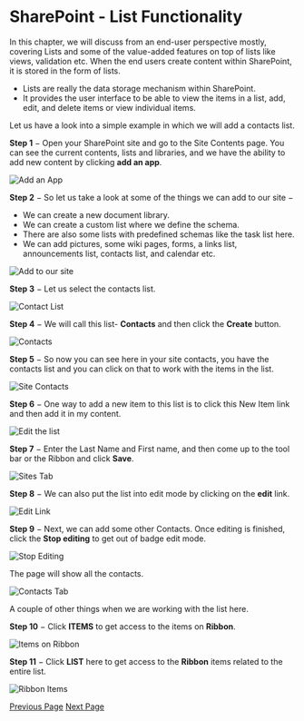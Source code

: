 # SharePoint - List Functionality
In this chapter, we will discuss from an end-user perspective mostly, covering Lists and some of the value-added features on top of lists like views, validation etc. When the end users create content within SharePoint, it is stored in the form of lists.

   * Lists are really the data storage mechanism within SharePoint.
   * It provides the user interface to be able to view the items in a list, add, edit, and delete items or view individual items.

Let us have a look into a simple example in which we will add a contacts list.

**Step 1** − Open your SharePoint site and go to the Site Contents page. You can see the current contents, lists and libraries, and we have the ability to add new content by clicking **add an app**.

![Add an App](../sharepoint/images/add_an_app.jpg)

**Step 2** − So let us take a look at some of the things we can add to our site −

   * We can create a new document library.
   * We can create a custom list where we define the schema.
   * There are also some lists with predefined schemas like the task list here.
   * We can add pictures, some wiki pages, forms, a links list, announcements list, contacts list, and calendar etc.

![Add to our site](../sharepoint/images/add_to_our_site.jpg)

**Step 3** − Let us select the contacts list.

![Contact List](../sharepoint/images/contact_list.jpg)

**Step 4** − We will call this list- **Contacts** and then click the **Create** button.

![Contacts](../sharepoint/images/contacts.jpg)

**Step 5** − So now you can see here in your site contacts, you have the contacts list and you can click on that to work with the items in the list.

![Site Contacts](../sharepoint/images/site_contacts.jpg)

**Step 6** − One way to add a new item to this list is to click this New Item link and then add it in my content.

![Edit the list](../sharepoint/images/edit_the_list.jpg)

**Step 7** − Enter the Last Name and First name, and then come up to the tool bar or the Ribbon and click **Save**.

![Sites Tab](../sharepoint/images/sites_tab.jpg)

**Step 8** − We can also put the list into edit mode by clicking on the **edit** link.

![Edit Link](../sharepoint/images/edit_link.jpg)

**Step 9** − Next, we can add some other Contacts. Once editing is finished, click the **Stop editing** to get out of badge edit mode.

![Stop Editing](../sharepoint/images/stop_editing.jpg)

The page will show all the contacts.

![Contacts Tab](../sharepoint/images/contacts_tab.jpg)

A couple of other things when we are working with the list here.

**Step 10** − Click **ITEMS** to get access to the items on **Ribbon**.

![Items on Ribbon](../sharepoint/images/items_on_ribbon.jpg)

**Step 11** − Click **LIST** here to get access to the **Ribbon** items related to the entire list.

![Ribbon Items](../sharepoint/images/ribbon_items.jpg)


[Previous Page](../sharepoint/sharepoint_development_tools.md) [Next Page](../sharepoint/sharepoint_additional_list_functionality.md) 
